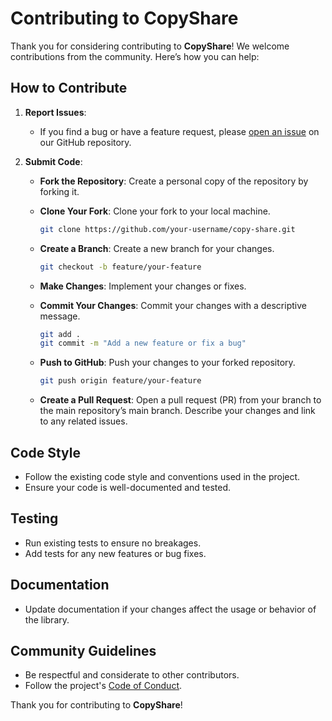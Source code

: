 # Contributing to CopyShare

Thank you for considering contributing to **CopyShare**! We welcome contributions from the community. Here’s how you can help:

## How to Contribute

1. **Report Issues**:
   - If you find a bug or have a feature request, please [open an issue](https://github.com/Adam-Elmi/CopyShare/issues) on our GitHub repository.

2. **Submit Code**:
   - **Fork the Repository**: Create a personal copy of the repository by forking it.
   - **Clone Your Fork**: Clone your fork to your local machine.

     ```bash
     git clone https://github.com/your-username/copy-share.git
     ```

   - **Create a Branch**: Create a new branch for your changes.

     ```bash
     git checkout -b feature/your-feature
     ```

   - **Make Changes**: Implement your changes or fixes.
   - **Commit Your Changes**: Commit your changes with a descriptive message.

     ```bash
     git add .
     git commit -m "Add a new feature or fix a bug"
     ```

   - **Push to GitHub**: Push your changes to your forked repository.

     ```bash
     git push origin feature/your-feature
     ```

   - **Create a Pull Request**: Open a pull request (PR) from your branch to the main repository’s main branch. Describe your changes and link to any related issues.

## Code Style

- Follow the existing code style and conventions used in the project.
- Ensure your code is well-documented and tested.

## Testing

- Run existing tests to ensure no breakages.
- Add tests for any new features or bug fixes.

## Documentation

- Update documentation if your changes affect the usage or behavior of the library.

## Community Guidelines

- Be respectful and considerate to other contributors.
- Follow the project's [Code of Conduct](code_of_conduct.md).


Thank you for contributing to **CopyShare**!
